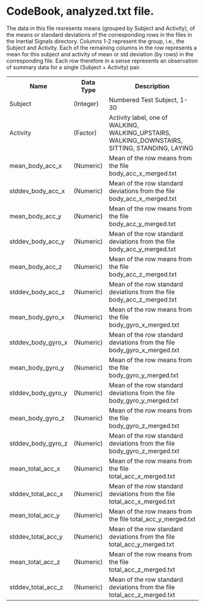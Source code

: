 # CodeBook, analyzed.txt file.
The data in this file resresents means (grouped by Subject and Activity), of the means or standard deviations of the corresponding rows in the files in the Inertial Signals directory.
Columns 1-2 represent the group, i.e., the Subject and Activity.  Each of the remaining 
columns in the row represents a mean for this subject and activity of mean or std deviation (by rows) in the corresponding file.  Each row therefore in a sense represents an observation of summary data for a single (Subject + Activity) pair.
<table>
<tr><th>Name</th><th>Data Type</th><th>Description</th></tr>
<tr>
	<td>Subject</td>
	<td>(Integer)</td>
	<td>Numbered Test Subject, 1-30</td>
</tr>
<tr>
	<td>Activity</td>
	<td>(Factor)</td>
	<td>Activity label, one of WALKING, WALKING_UPSTAIRS, WALKING_DOWNSTAIRS, SITTING, STANDING, LAYING</td>
</tr>
<tr>
	<td>mean_body_acc_x </td>
	<td>(Numeric)</td>
	<td>Mean of the row means from the file body_acc_x_merged.txt</td>
</tr>
<tr>
	<td>stddev_body_acc_x </td>
	<td>(Numeric)</td>
	<td>Mean of the row standard deviations from the file body_acc_x_merged.txt</td>
</tr>
<tr>
	<td>mean_body_acc_y </td>
	<td>(Numeric)</td>
	<td>Mean of the row means from the file body_acc_y_merged.txt</td>
</tr>
<tr>
	<td>stddev_body_acc_y </td>
	<td>(Numeric)</td>
	<td>Mean of the row standard deviations from the file body_acc_y_merged.txt</td>
</tr>
<tr>
	<td>mean_body_acc_z </td>
	<td>(Numeric)</td>
	<td>Mean of the row means from the file body_acc_z_merged.txt</td>
</tr>
<tr>
	<td>stddev_body_acc_z </td>
	<td>(Numeric)</td>
	<td>Mean of the row standard deviations from the file body_acc_z_merged.txt</td>
</tr>
<tr>
	<td>mean_body_gyro_x </td>
	<td>(Numeric)</td>
	<td>Mean of the row means from the file body_gyro_x_merged.txt</td>
</tr>
<tr>
	<td>stddev_body_gyro_x </td>
	<td>(Numeric)</td>
	<td>Mean of the row standard deviations from the file body_gyro_x_merged.txt</td>
</tr>
<tr>
	<td>mean_body_gyro_y </td>
	<td>(Numeric)</td>
	<td>Mean of the row means from the file body_gyro_y_merged.txt</td>
</tr>
<tr>
	<td>stddev_body_gyro_y </td>
	<td>(Numeric)</td>
	<td>Mean of the row standard deviations from the file body_gyro_y_merged.txt</td>
</tr>
<tr>
	<td>mean_body_gyro_z </td>
	<td>(Numeric)</td>
	<td>Mean of the row means from the file body_gyro_z_merged.txt</td>
</tr>
<tr>
	<td>stddev_body_gyro_z </td>
	<td>(Numeric)</td>
	<td>Mean of the row standard deviations from the file body_gyro_z_merged.txt</td>
</tr>
<tr>
	<td>mean_total_acc_x </td>
	<td>(Numeric)</td>
	<td>Mean of the row means from the file total_acc_x_merged.txt</td>
</tr>
<tr>
	<td>stddev_total_acc_x </td>
	<td>(Numeric)</td>
	<td>Mean of the row standard deviations from the file total_acc_x_merged.txt</td>
</tr>
<tr>
	<td>mean_total_acc_y</td>
	<td>(Numeric)</td>
	<td>Mean of the row means from the file total_acc_y_merged.txt</td>
</tr>
<tr>
	<td>stddev_total_acc_y</td>
	<td>(Numeric)</td>
	<td>Mean of the row standard deviations from the file total_acc_y_merged.txt </td>
</tr>
<tr>
	<td>mean_total_acc_z</td>
	<td>(Numeric)</td>
	<td>Mean of the row means from the file total_acc_z_merged.txt</td>
</tr>
<tr>
	<td>stddev_total_acc_z</td>
	<td>(Numeric)</td>
	<td>Mean of the row standard deviations from the file total_acc_z_merged.txt </td>
</tr>
</table>